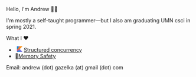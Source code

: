 Hello, I'm Andrew 👋🏼

I'm mostly a self-taught programmer—but I also am graduating UMN csci in spring 2021.

What I ❤️
-   <img src=".github/kotlin.png" alt="Kotlin Emoji" width="15"> [Structured concurrency](https://vorpus.org/blog/notes-on-structured-concurrency-or-go-statement-considered-harmful/)
- 🦀[Memory Safety](https://www.rust-lang.org/)

Email: andrew (dot) gazelka (at) gmail (dot) com 
